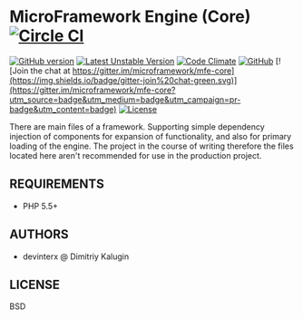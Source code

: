 MicroFramework Engine (Core) [![Circle CI](https://circleci.com/gh/microframework/mfe-core/tree/master.svg?style=svg)](https://circleci.com/gh/microframework/mfe-core/tree/master)
===========================
[![GitHub version](https://badge.fury.io/gh/microframework%2Fmfe-core.svg)](http://badge.fury.io/gh/microframework%2Fmfe-core)
[![Latest Unstable Version](https://poser.pugx.org/microframework/mfe-core/v/unstable.svg)](https://packagist.org/packages/microframework/mfe-core) 
[![Code Climate](https://codeclimate.com/github/microframework/mfe-core/badges/gpa.svg)](https://codeclimate.com/github/microframework/mfe-core)
[![GitHub](http://img.shields.io/github/issues/microframework/mfe-core.svg)](https://github.com/microframework/mfe-core/issues)
[![Join the chat at https://gitter.im/microframework/mfe-core](https://img.shields.io/badge/gitter-join%20chat-green.svg)](https://gitter.im/microframework/mfe-core?utm_source=badge&utm_medium=badge&utm_campaign=pr-badge&utm_content=badge)
[![License](https://poser.pugx.org/microframework/mfe-core/license.svg)](https://packagist.org/packages/microframework/mfe-core)


There are main files of a framework. Supporting simple dependency injection of components for expansion of functionality, and also for primary loading of the engine. The project in the course of writing therefore the files located here aren't recommended for use in the production project.


REQUIREMENTS
--------

 - PHP 5.5+

AUTHORS
--------

 - devinterx @ Dimitriy Kalugin


LICENSE
--------
BSD
